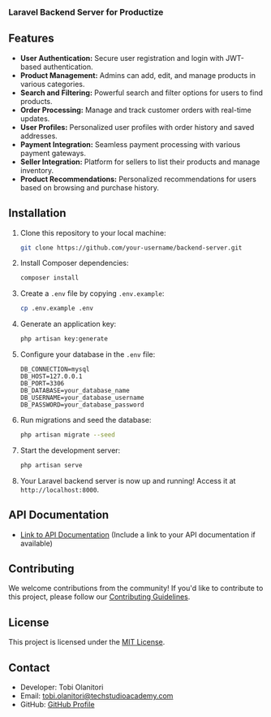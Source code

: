 ### Laravel Backend Server for Productize

## Features

- **User Authentication:** Secure user registration and login with JWT-based authentication.
- **Product Management:** Admins can add, edit, and manage products in various categories.
- **Search and Filtering:** Powerful search and filter options for users to find products.
- **Order Processing:** Manage and track customer orders with real-time updates.
- **User Profiles:** Personalized user profiles with order history and saved addresses.
- **Payment Integration:** Seamless payment processing with various payment gateways.
- **Seller Integration:** Platform for sellers to list their products and manage inventory.
- **Product Recommendations:** Personalized recommendations for users based on browsing and purchase history.

## Installation

1. Clone this repository to your local machine:

   ```bash
   git clone https://github.com/your-username/backend-server.git
   ```

2. Install Composer dependencies:

   ```bash
   composer install
   ```

3. Create a `.env` file by copying `.env.example`:

   ```bash
   cp .env.example .env
   ```

4. Generate an application key:

   ```bash
   php artisan key:generate
   ```

5. Configure your database in the `.env` file:

   ```dotenv
   DB_CONNECTION=mysql
   DB_HOST=127.0.0.1
   DB_PORT=3306
   DB_DATABASE=your_database_name
   DB_USERNAME=your_database_username
   DB_PASSWORD=your_database_password
   ```

6. Run migrations and seed the database:

   ```bash
   php artisan migrate --seed
   ```

7. Start the development server:

   ```bash
   php artisan serve
   ```

8. Your Laravel backend server is now up and running! Access it at `http://localhost:8000`.

## API Documentation

- [Link to API Documentation](#) (Include a link to your API documentation if available)

## Contributing

We welcome contributions from the community! If you'd like to contribute to this project, please follow our [Contributing Guidelines](CONTRIBUTING.md).

## License

This project is licensed under the [MIT License](LICENSE).

## Contact

- Developer: Tobi Olanitori
- Email: tobi.olanitori@techstudioacademy.com
- GitHub: [GitHub Profile](https://github.com/intuneteq)
